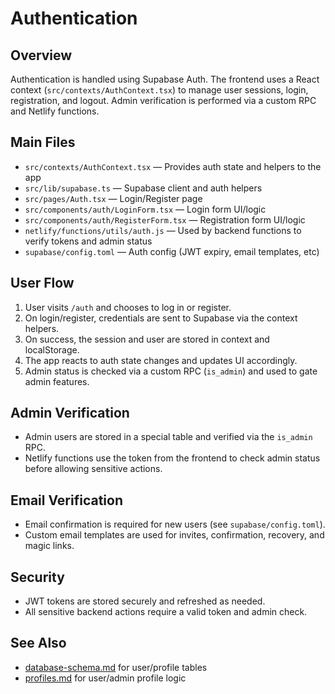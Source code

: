 # Authentication

## Overview
Authentication is handled using Supabase Auth. The frontend uses a React context (`src/contexts/AuthContext.tsx`) to manage user sessions, login, registration, and logout. Admin verification is performed via a custom RPC and Netlify functions.

## Main Files
- `src/contexts/AuthContext.tsx` — Provides auth state and helpers to the app
- `src/lib/supabase.ts` — Supabase client and auth helpers
- `src/pages/Auth.tsx` — Login/Register page
- `src/components/auth/LoginForm.tsx` — Login form UI/logic
- `src/components/auth/RegisterForm.tsx` — Registration form UI/logic
- `netlify/functions/utils/auth.js` — Used by backend functions to verify tokens and admin status
- `supabase/config.toml` — Auth config (JWT expiry, email templates, etc)

## User Flow
1. User visits `/auth` and chooses to log in or register.
2. On login/register, credentials are sent to Supabase via the context helpers.
3. On success, the session and user are stored in context and localStorage.
4. The app reacts to auth state changes and updates UI accordingly.
5. Admin status is checked via a custom RPC (`is_admin`) and used to gate admin features.

## Admin Verification
- Admin users are stored in a special table and verified via the `is_admin` RPC.
- Netlify functions use the token from the frontend to check admin status before allowing sensitive actions.

## Email Verification
- Email confirmation is required for new users (see `supabase/config.toml`).
- Custom email templates are used for invites, confirmation, recovery, and magic links.

## Security
- JWT tokens are stored securely and refreshed as needed.
- All sensitive backend actions require a valid token and admin check.

## See Also
- [database-schema.md](./database-schema.md) for user/profile tables
- [profiles.md](./profiles.md) for user/admin profile logic 